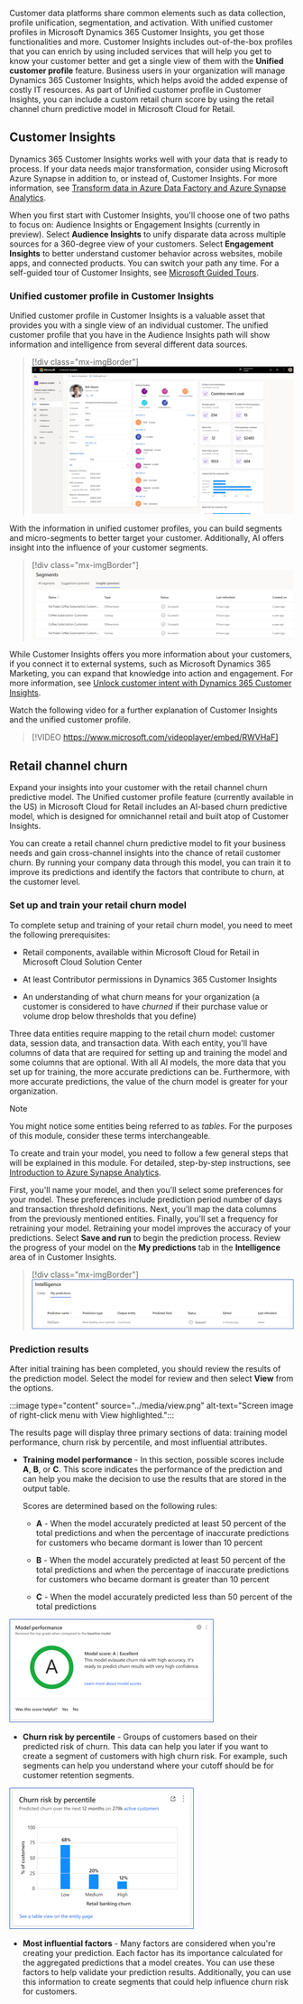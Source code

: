 Customer data platforms share common elements such as data collection, profile unification, segmentation, and activation. With unified customer profiles in Microsoft Dynamics 365 Customer Insights, you get those functionalities and more. Customer Insights includes out-of-the-box profiles that you can enrich by using included services that will help you get to know your customer better and get a single view of them with the **Unified customer profile** feature. Business users in your organization will manage Dynamics 365 Customer Insights, which helps avoid the added expense of costly IT resources. As part of Unified customer profile in Customer Insights, you can include a custom retail churn score by using the retail channel churn predictive model in Microsoft Cloud for Retail.

## Customer Insights

Dynamics 365 Customer Insights works well with your data that is ready to process. If your data needs major transformation, consider using Microsoft Azure Synapse in addition to, or instead of, Customer Insights. For more information, see [Transform data in Azure Data Factory and Azure Synapse Analytics](/azure/data-factory/transform-data/?azure-portal=true).

When you first start with Customer Insights, you'll choose one of two paths to focus on: Audience Insights or Engagement Insights (currently in preview). Select **Audience Insights** to unify disparate data across multiple sources for a 360-degree view of your customers. Select **Engagement Insights** to better understand customer behavior across websites, mobile apps, and connected products. You can switch your path any time. For a self-guided tour of Customer Insights, see  [Microsoft Guided Tours](https://guidedtour.microsoft.com/en-us/guidedtour/dynamics/customer-insights/5/1/?azure-portal=true).

### Unified customer profile in Customer Insights

Unified customer profile in Customer Insights is a valuable asset that provides you with a single view of an individual customer. The unified customer profile that you have in the Audience Insights path will show information and intelligence from several different data sources.

> [!div class="mx-imgBorder"]
> [![Screen image of a unified customer profile in Dynamics 365 Customer Insights.](../media/profile.png)](../media/profile.png#lightbox)

With the information in unified customer profiles, you can build segments and micro-segments to better target your customer. Additionally, AI offers insight into the influence of your customer segments.

> [!div class="mx-imgBorder"]
> [![Screen view of a table of segments and their status values.](../media/segments.png)](../media/segments.png#lightbox)

While Customer Insights offers you more information about your customers, if you connect it to external systems, such as Microsoft Dynamics 365 Marketing, you can expand that knowledge into action and engagement. For more information, see [Unlock customer intent with Dynamics 365 Customer Insights](/learn/paths/build-customer-insights/?azure-portal=true).

Watch the following video for a further explanation of Customer Insights and the unified customer profile.

> [!VIDEO https://www.microsoft.com/videoplayer/embed/RWVHaF]

## Retail channel churn

Expand your insights into your customer with the retail channel churn predictive model. The Unified customer profile feature (currently available in the US) in Microsoft Cloud for Retail includes an AI-based churn predictive model, which is designed for omnichannel retail and built atop of Customer Insights.

You can create a retail channel churn predictive model to fit your business needs and gain cross-channel insights into the chance of retail customer churn. By running your company data through this model, you can train it to improve its predictions and identify the factors that contribute to churn, at the customer level.

### Set up and train your retail churn model

To complete setup and training of your retail churn model, you need to meet the following prerequisites:

- Retail components, available within Microsoft Cloud for Retail in Microsoft Cloud Solution Center

- At least Contributor permissions in Dynamics 365 Customer Insights

- An understanding of what churn means for your organization (a customer is considered to have *churned* if their purchase value or volume drop below thresholds that you define)

Three data entities require mapping to the retail churn model: customer data, session data, and transaction data. With each entity, you'll have columns of data that are required for setting up and training the model and some columns that are optional. With all AI models, the more data that you set up for training, the more accurate predictions can be. Furthermore, with more accurate predictions, the value of the churn model is greater for your organization.

> [!NOTE]
> You might notice some entities being referred to as *tables*. For the purposes of this module, consider these terms interchangeable.

To create and train your model, you need to follow a few general steps that will be explained in this module. For detailed, step-by-step instructions, see [Introduction to Azure Synapse Analytics](/learn/modules/introduction-azure-synapse-analytics/?azure-portal=true).

First, you'll name your model, and then you'll select some preferences for your model. These preferences include prediction period number of days and transaction threshold definitions. Next, you'll map the data columns from the previously mentioned entities. Finally, you'll set a frequency for retraining your model. Retraining your model improves the accuracy of your predictions. Select **Save and run** to begin the prediction process. Review the progress of your model on the **My predictions** tab in the **Intelligence** area of in Customer Insights.

> [!div class="mx-imgBorder"]
> ![Screen image of the My predictions tab in the Intelligence area in Customer Insights.](../media/my-predictions.png)

### Prediction results

After initial training has been completed, you should review the results of the prediction model. Select the model for review and then select **View** from the options.

:::image type="content" source="../media/view.png" alt-text="Screen image of right-click menu with View highlighted.":::

The results page will display three primary sections of data: training model performance, churn risk by percentile, and most influential attributes.

- **Training model performance** - In this section, possible scores include **A**, **B**, or **C**. This score indicates the performance of the prediction and can help you make the decision to use the results that are stored in the output table.

  Scores are determined based on the following rules:

  - **A** - When the model accurately predicted at least 50 percent of the total predictions and when the percentage of inaccurate predictions for customers who became dormant is lower than 10 percent

  - **B** - When the model accurately predicted at least 50 percent of the total predictions and when the percentage of inaccurate predictions for customers who became dormant is greater than 10 percent

  - **C** - When the model accurately predicted less than 50 percent of the total predictions

![Screen image showing the model score of a successful model.](../media/performance.png)

- **Churn risk by percentile** - Groups of customers based on their predicted risk of churn. This data can help you later if you want to create a segment of customers with high churn risk. For example, such segments can help you understand where your cutoff should be for customer retention segments.

![Screen image of a chart that's displaying churn risks.](../media/churn-risk.png)

- **Most influential factors** - Many factors are considered when you're creating your prediction. Each factor has its importance calculated for the aggregated predictions that a model creates. You can use these factors to help validate your prediction results. Additionally, you can use this information to create segments that could help influence churn risk for customers.
